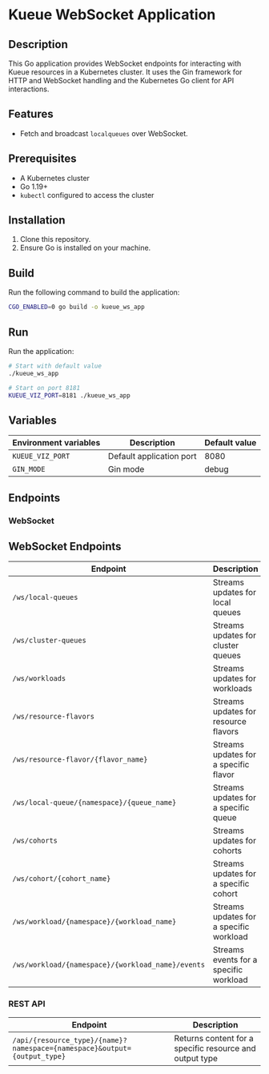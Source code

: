 # Kueue WebSocket Application

## Description

This Go application provides WebSocket endpoints for interacting with Kueue resources in a Kubernetes cluster. It uses the Gin framework for HTTP and WebSocket handling and the Kubernetes Go client for API interactions.

## Features

- Fetch and broadcast `localqueues` over WebSocket.

## Prerequisites

- A Kubernetes cluster
- Go 1.19+
- `kubectl` configured to access the cluster

## Installation

1. Clone this repository.
2. Ensure Go is installed on your machine.

## Build

Run the following command to build the application:

```bash
CGO_ENABLED=0 go build -o kueue_ws_app
```

## Run

Run the application:

```bash
# Start with default value
./kueue_ws_app

# Start on port 8181
KUEUE_VIZ_PORT=8181 ./kueue_ws_app
```

## Variables

| Environment variables | Description              | Default value |
| --------------------- | ------------------------ | ------------- |
| `KUEUE_VIZ_PORT`      | Default application port | 8080          |
| `GIN_MODE`            | Gin mode                 | debug         |

## Endpoints

### WebSocket

## WebSocket Endpoints

| Endpoint                                          | Description                             |
| ------------------------------------------------- | --------------------------------------- |
| `/ws/local-queues`                                | Streams updates for local queues        |
| `/ws/cluster-queues`                              | Streams updates for cluster queues      |
| `/ws/workloads`                                   | Streams updates for workloads           |
| `/ws/resource-flavors`                            | Streams updates for resource flavors    |
| `/ws/resource-flavor/{flavor_name}`               | Streams updates for a specific flavor   |
| `/ws/local-queue/{namespace}/{queue_name}`        | Streams updates for a specific queue    |
| `/ws/cohorts`                                     | Streams updates for cohorts             |
| `/ws/cohort/{cohort_name}`                        | Streams updates for a specific cohort   |
| `/ws/workload/{namespace}/{workload_name}`        | Streams updates for a specific workload |
| `/ws/workload/{namespace}/{workload_name}/events` | Streams events for a specific workload  |

### REST API

| Endpoint                                          | Description                             |
| ------------------------------------------------- | --------------------------------------- |
| `/api/{resource_type}/{name}?namespace={namespace}&output={output_type}` | Returns content for a specific resource and output type |
